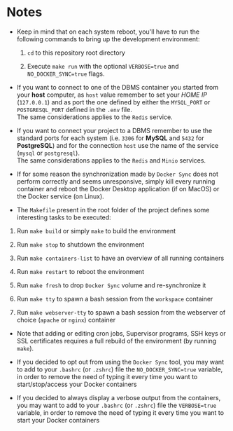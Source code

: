 # Notes
- Keep in mind that on each system reboot, you'll have to run the following commands to bring up the development environment:
    1. `cd` to this repository root directory

    2. Execute `make run` with the optional `VERBOSE=true` and `NO_DOCKER_SYNC=true` flags.

- If you want to connect to one of the DBMS container you started from your **host** computer, as `host` value remember 
to set your _HOME IP_ (`127.0.0.1`) and as port the one defined by either the `MYSQL_PORT` or `POSTGRESQL_PORT` defined 
in the `.env` file.  
The same considerations applies to the `Redis` service.

- If you want to connect your project to a DBMS remember to use the standard ports for each system (i.e. `3306` for 
**MySQL** and `5432` for **PostgreSQL**) and for the connection `host` use the name of the service (`mysql` or 
`postgresql`).  
The same considerations applies to the `Redis` and `Minio` services.

- If for some reason the synchronization made by `Docker Sync` does not perform correctly and seems unresponsive, simply
 kill every running container and reboot the Docker Desktop application (if on MacOS) or the Docker service (on Linux).

- The `Makefile` present in the root folder of the project defines some interesting tasks to be executed:

1. Run `make build` or simply `make` to build the environment

2. Run `make stop` to shutdown the environment

3. Run `make containers-list` to have an overview of all running containers

4. Run `make restart` to reboot the environment

5. Run `make fresh` to drop `Docker Sync` volume and re-synchronize it

6. Run `make tty` to spawn a bash session from the `workspace` container

7. Run `make webserver-tty` to spawn a bash session from the webserver of choice (`apache` or `nginx`) container

- Note that adding or editing cron jobs, Supervisor programs, SSH keys or SSL certificates requires a full rebuild of 
the environment (by running `make`).

- If you decided to opt out from using the `Docker Sync` tool, you may want to add to your `.bashrc` (or `.zshrc`) file
the `NO_DOCKER_SYNC=true` variable, in order to remove the need of typing it every time you want to start/stop/access 
your Docker containers

- If you decided to always display a verbose output from the containers, you may want to add to your `.bashrc` (or
`.zshrc`) file the `VERBOSE=true` variable, in order to remove the need of typing it every time you want to start 
your Docker containers
